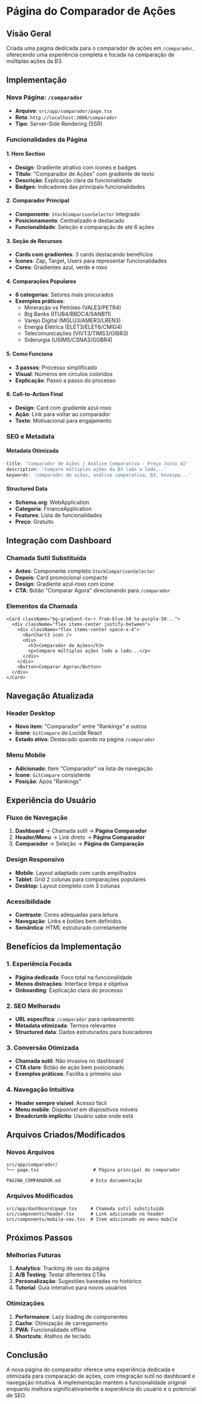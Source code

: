# Página do Comparador de Ações

## Visão Geral

Criada uma página dedicada para o comparador de ações em `/comparador`, oferecendo uma experiência completa e focada na comparação de múltiplas ações da B3.

## Implementação

### Nova Página: `/comparador`
- **Arquivo**: `src/app/comparador/page.tsx`
- **Rota**: `http://localhost:3000/comparador`
- **Tipo**: Server-Side Rendering (SSR)

### Funcionalidades da Página

#### 1. Hero Section
- **Design**: Gradiente atrativo com ícones e badges
- **Título**: "Comparador de Ações" com gradiente de texto
- **Descrição**: Explicação clara da funcionalidade
- **Badges**: Indicadores das principais funcionalidades

#### 2. Comparador Principal
- **Componente**: `StockComparisonSelector` integrado
- **Posicionamento**: Centralizado e destacado
- **Funcionalidade**: Seleção e comparação de até 6 ações

#### 3. Seção de Recursos
- **Cards com gradientes**: 3 cards destacando benefícios
- **Ícones**: Zap, Target, Users para representar funcionalidades
- **Cores**: Gradientes azul, verde e roxo

#### 4. Comparações Populares
- **6 categorias**: Setores mais procurados
- **Exemplos práticos**: 
  - Mineração vs Petróleo (VALE3/PETR4)
  - Big Banks (ITUB4/BBDC4/SANB11)
  - Varejo Digital (MGLU3/AMER3/LREN3)
  - Energia Elétrica (ELET3/ELET6/CMIG4)
  - Telecomunicações (VIVT3/TIMS3/OIBR3)
  - Siderurgia (USIM5/CSNA3/GGBR4)

#### 5. Como Funciona
- **3 passos**: Processo simplificado
- **Visual**: Números em círculos coloridos
- **Explicação**: Passo a passo do processo

#### 6. Call-to-Action Final
- **Design**: Card com gradiente azul-roxo
- **Ação**: Link para voltar ao comparador
- **Texto**: Motivacional para engajamento

### SEO e Metadata

#### Metadata Otimizada
```typescript
title: 'Comparador de Ações | Análise Comparativa - Preço Justo AI'
description: 'Compare múltiplas ações da B3 lado a lado...'
keywords: 'comparador de ações, análise comparativa, B3, bovespa...'
```

#### Structured Data
- **Schema.org**: WebApplication
- **Categoria**: FinanceApplication
- **Features**: Lista de funcionalidades
- **Preço**: Gratuito

## Integração com Dashboard

### Chamada Sutil Substituída
- **Antes**: Componente completo `StockComparisonSelector`
- **Depois**: Card promocional compacto
- **Design**: Gradiente azul-roxo com ícone
- **CTA**: Botão "Comparar Agora" direcionando para `/comparador`

### Elementos da Chamada
```tsx
<Card className="bg-gradient-to-r from-blue-50 to-purple-50...">
  <div className="flex items-center justify-between">
    <div className="flex items-center space-x-4">
      <BarChart3 icon />
      <div>
        <h3>Comparador de Ações</h3>
        <p>Compare múltiplas ações lado a lado...</p>
      </div>
    </div>
    <Button>Comparar Agora</Button>
  </div>
</Card>
```

## Navegação Atualizada

### Header Desktop
- **Novo item**: "Comparador" entre "Rankings" e outros
- **Ícone**: `GitCompare` do Lucide React
- **Estado ativo**: Destacado quando na página `/comparador`

### Menu Mobile
- **Adicionado**: Item "Comparador" na lista de navegação
- **Ícone**: `GitCompare` consistente
- **Posição**: Após "Rankings"

## Experiência do Usuário

### Fluxo de Navegação
1. **Dashboard** → Chamada sutil → **Página Comparador**
2. **Header/Menu** → Link direto → **Página Comparador**
3. **Comparador** → Seleção → **Página de Comparação**

### Design Responsivo
- **Mobile**: Layout adaptado com cards empilhados
- **Tablet**: Grid 2 colunas para comparações populares
- **Desktop**: Layout completo com 3 colunas

### Acessibilidade
- **Contraste**: Cores adequadas para leitura
- **Navegação**: Links e botões bem definidos
- **Semântica**: HTML estruturado corretamente

## Benefícios da Implementação

### 1. Experiência Focada
- **Página dedicada**: Foco total na funcionalidade
- **Menos distrações**: Interface limpa e objetiva
- **Onboarding**: Explicação clara do processo

### 2. SEO Melhorado
- **URL específica**: `/comparador` para rankeamento
- **Metadata otimizada**: Termos relevantes
- **Structured data**: Dados estruturados para buscadores

### 3. Conversão Otimizada
- **Chamada sutil**: Não invasiva no dashboard
- **CTA claro**: Botão de ação bem posicionado
- **Exemplos práticos**: Facilita o primeiro uso

### 4. Navegação Intuitiva
- **Header sempre visível**: Acesso fácil
- **Menu mobile**: Disponível em dispositivos móveis
- **Breadcrumb implícito**: Usuário sabe onde está

## Arquivos Criados/Modificados

### Novos Arquivos
```
src/app/comparador/
└── page.tsx                    # Página principal do comparador

PAGINA_COMPARADOR.md           # Esta documentação
```

### Arquivos Modificados
```
src/app/dashboard/page.tsx     # Chamada sutil substituída
src/components/header.tsx      # Link adicionado no header
src/components/mobile-nav.tsx  # Item adicionado no menu mobile
```

## Próximos Passos

### Melhorias Futuras
1. **Analytics**: Tracking de uso da página
2. **A/B Testing**: Testar diferentes CTAs
3. **Personalização**: Sugestões baseadas no histórico
4. **Tutorial**: Guia interativo para novos usuários

### Otimizações
1. **Performance**: Lazy loading de componentes
2. **Cache**: Otimização de carregamento
3. **PWA**: Funcionalidade offline
4. **Shortcuts**: Atalhos de teclado

## Conclusão

A nova página do comparador oferece uma experiência dedicada e otimizada para comparação de ações, com integração sutil no dashboard e navegação intuitiva. A implementação mantém a funcionalidade original enquanto melhora significativamente a experiência do usuário e o potencial de SEO.
